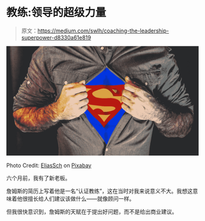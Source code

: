 # 教练:领导的超级力量

> 原文：<https://medium.com/swlh/coaching-the-leadership-superpower-d8330a61e819>

![](img/83723e74752cc2791ec8727c878cdec8.png)

Photo Credit: [EliasSch](https://pixabay.com/photos/superhero-shirt-tearing-superman-2503808/) on [Pixabay](http://pixabay.com)

六个月前，我有了新老板。

詹姆斯的简历上写着他是一名“认证教练”，这在当时对我来说意义不大。我想这意味着他很擅长给人们建议该做什么——就像顾问一样。

但我很快意识到，詹姆斯的天赋在于提出好问题，而不是给出商业建议。